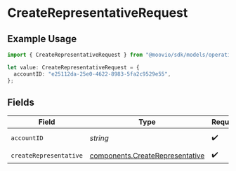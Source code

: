 # CreateRepresentativeRequest

## Example Usage

```typescript
import { CreateRepresentativeRequest } from "@moovio/sdk/models/operations";

let value: CreateRepresentativeRequest = {
  accountID: "e25112da-25e0-4622-8983-5fa2c9529e55",
};
```

## Fields

| Field                                                                              | Type                                                                               | Required                                                                           | Description                                                                        |
| ---------------------------------------------------------------------------------- | ---------------------------------------------------------------------------------- | ---------------------------------------------------------------------------------- | ---------------------------------------------------------------------------------- |
| `accountID`                                                                        | *string*                                                                           | :heavy_check_mark:                                                                 | ID of the account.                                                                 |
| `createRepresentative`                                                             | [components.CreateRepresentative](../../models/components/createrepresentative.md) | :heavy_check_mark:                                                                 | N/A                                                                                |